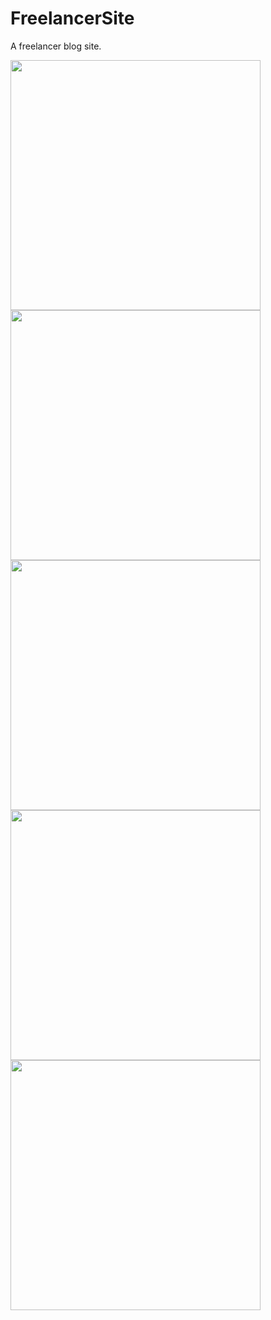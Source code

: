 # FreelancerSite
A freelancer blog  site.



<img src="https://i.hizliresim.com/61m2iw0.jpg" width="400" />
<img src="https://i.hizliresim.com/3ix35qb.jpg" width="400"  />
<img src="https://i.hizliresim.com/tnk8g4f.jpg" width="400" />
<img src="https://i.hizliresim.com/2jmpz6b.jpg" width="400" />
<img src="https://i.hizliresim.com/sbr4isz.jpg" width="400" />
